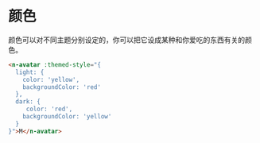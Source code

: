 # 颜色
颜色可以对不同主题分别设定的，你可以把它设成某种和你爱吃的东西有关的颜色。
```html
<n-avatar :themed-style="{
  light: {
    color: 'yellow',
    backgroundColor: 'red'
  },
  dark: {
     color: 'red',
    backgroundColor: 'yellow'
  }
}">M</n-avatar>
```
